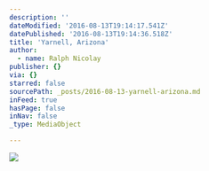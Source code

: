 ```yaml
---
description: ''
dateModified: '2016-08-13T19:14:17.541Z'
datePublished: '2016-08-13T19:14:36.518Z'
title: 'Yarnell, Arizona'
author:
  - name: Ralph Nicolay
publisher: {}
via: {}
starred: false
sourcePath: _posts/2016-08-13-yarnell-arizona.md
inFeed: true
hasPage: false
inNav: false
_type: MediaObject

---
```

![](https://the-grid-user-content.s3-us-west-2.amazonaws.com/3048bcd2-0bbb-40fe-af02-462194d93927.jpg)